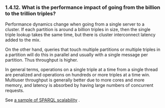 <div>

<div>

<div>

<div>

### 1.4.12. What is the performance impact of going from the billion to the trillion triples?

</div>

</div>

</div>

Performance dynamics change when going from a single server to a
cluster. If each partition is around a billion triples in size, then the
single triple lookup takes the same time, but there is cluster
interconnect latency added to the mix.

On the other hand, queries that touch multiple partitions or multiple
triples in a partition will do this in parallel and usually with a
single message per partition. Thus throughput is higher.

In general terms, operations on a single triple at a time from a single
thread are penalized and operations on hundreds or more triples at a
time win. Multiuser throughput is generally better due to more cores and
more memory, and latency is absorbed by having large numbers of
concurrent requests.

See <a href="http://www.openlinksw.com/weblog/oerling/?id=1487"
class="ulink" target="_top">a sample of SPARQL scalability</a> .

</div>
